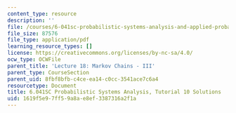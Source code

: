 ```yaml
---
content_type: resource
description: ''
file: /courses/6-041sc-probabilistic-systems-analysis-and-applied-probability-fall-2013/1619f5e97ff59a8ae8ef3387316a2f1a_MIT6_041SCF13_tut10_sol.pdf
file_size: 87576
file_type: application/pdf
learning_resource_types: []
license: https://creativecommons.org/licenses/by-nc-sa/4.0/
ocw_type: OCWFile
parent_title: 'Lecture 18: Markov Chains - III'
parent_type: CourseSection
parent_uid: 8fbf8bfb-c4ce-ea14-c0cc-3541ace7c6a4
resourcetype: Document
title: 6.041SC Probabilistic Systems Analysis, Tutorial 10 Solutions
uid: 1619f5e9-7ff5-9a8a-e8ef-3387316a2f1a
---
```

